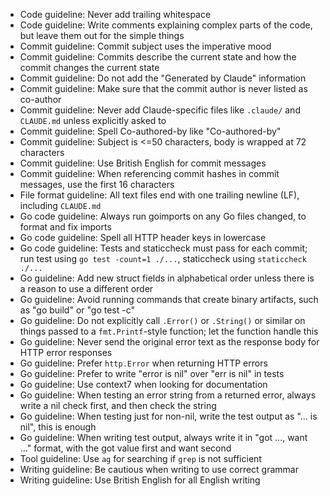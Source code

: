 - Code guideline: Never add trailing whitespace
- Code guideline: Write comments explaining complex parts of the code, but leave them out for the simple things
- Commit guideline: Commit subject uses the imperative mood
- Commit guideline: Commits describe the current state and how the commit changes the current state
- Commit guideline: Do not add the "Generated by Claude" information
- Commit guideline: Make sure that the commit author is never listed as co-author
- Commit guideline: Never add Claude-specific files like `.claude/` and `CLAUDE.md` unless explicitly asked to
- Commit guideline: Spell Co-authored-by like "Co-authored-by"
- Commit guideline: Subject is <=50 characters, body is wrapped at 72 characters
- Commit guideline: Use British English for commit messages
- Commit guideline: When referencing commit hashes in commit messages, use the first 16 characters
- File format guideline: All text files end with one trailing newline (LF), including `CLAUDE.md`
- Go code guideline: Always run goimports on any Go files changed, to format and fix imports
- Go code guideline: Spell all HTTP header keys in lowercase
- Go code guideline: Tests and staticcheck must pass for each commit; run test using `go test -count=1 ./...`, staticcheck using `staticcheck ./...`
- Go guideline: Add new struct fields in alphabetical order unless there is a reason to use a different order
- Go guideline: Avoid running commands that create binary artifacts, such as "go build" or "go test -c"
- Go guideline: Do not explicitly call `.Error()` or `.String()` or similar on things passed to a `fmt.Printf`-style function; let the function handle this
- Go guideline: Never send the original error text as the response body for HTTP error responses
- Go guideline: Prefer `http.Error` when returning HTTP errors
- Go guideline: Prefer to write "error is nil" over "err is nil" in tests
- Go guideline: Use context7 when looking for documentation
- Go guideline: When testing an error string from a returned error, always write a nil check first, and then check the string
- Go guideline: When testing just for non-nil, write the test output as "... is nil", this is enough
- Go guideline: When writing test output, always write it in "got ..., want ..." format, with the got value first and want second
- Tool guideline: Use `ag` for searching if `grep` is not sufficient
- Writing guideline: Be cautious when writing to use correct grammar
- Writing guideline: Use British English for all English writing
